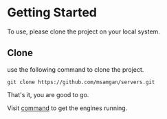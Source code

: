 # Getting Started

To use, please clone the project on your local system.

## Clone

use the following command to clone the project.

```shell
git clone https://github.com/msamgan/servers.git
```

That's it, you are good to go.

Visit [command](https://msamgan.github.io/servers/commands/) to get the engines running.
